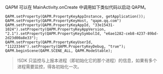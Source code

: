 QAPM 可以在 MainActivity.onCreate 中调用如下类似代码以启动 QAPM。

```
QAPM.setProperty(QAPM.PropertyKeyAppInstance, getApplication());
QAPM.setProperty(QAPM.PropertyKeyHost, "qapm.qq.com")
QAPM.setProperty(QAPM.PropertyKeyAppId, "33e15431-1024").setProperty(QAPM.PropertyKeyAppVersion, "2.1").setProperty(QAPM.PropertyKeySymbolId, "e6ae1282-ceb8-4237-89bd-2d23d00a8e33");
QAPM.setProperty(QAPM.PropertyKeyUserId, "11223344").setProperty(QAPM.PropertyKeyDebug, "true");
QAPM.beginScene(QAPM.SCENE_ALL, QAPM.ModeStable);
```

>!SDK 只监控与上报本进程（即初始化它的那个进程）的信息，如果有多个进程需要监控，得各初始化一次。

